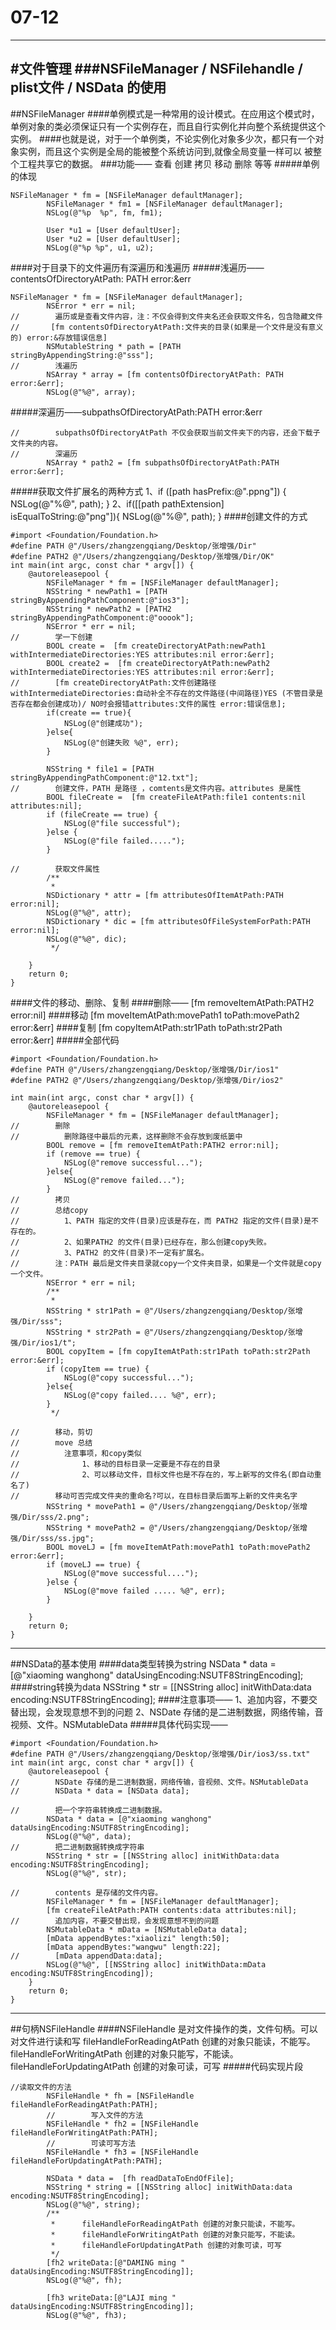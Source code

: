 # 07-12

---
#文件管理
###NSFileManager /  NSFilehandle  / plist文件 / NSData 的使用
---
##NSFileManager
####单例模式是一种常用的设计模式。在应用这个模式时，单例对象的类必须保证只有一个实例存在，而且自行实例化并向整个系统提供这个实例。
####也就是说，对于一个单例类，不论实例化对象多少次，都只有一个对象实例，而且这个实例是全局的能被整个系统访问到,就像全局变量一样可以 被整个工程共享它的数据。
###功能——
    查看    创建    拷贝   移动   删除  等等
#####单例的体现
```
NSFileManager * fm = [NSFileManager defaultManager];
        NSFileManager * fm1 = [NSFileManager defaultManager];
        NSLog(@"%p  %p", fm, fm1);
        
        User *u1 = [User defaultUser];
        User *u2 = [User defaultUser];
        NSLog(@"%p %p", u1, u2);
```
####对于目录下的文件遍历有深遍历和浅遍历
#####浅遍历——contentsOfDirectoryAtPath: PATH error:&err
```
NSFileManager * fm = [NSFileManager defaultManager];
        NSError * err = nil;
//        遍历或是查看文件内容，注：不仅会得到文件夹名还会获取文件名，包含隐藏文件
//       [fm contentsOfDirectoryAtPath:文件夹的目录(如果是一个文件是没有意义的) error:&存放错误信息]
        NSMutableString * path = [PATH stringByAppendingString:@"sss"];
//        浅遍历
        NSArray * array = [fm contentsOfDirectoryAtPath: PATH error:&err];
        NSLog(@"%@", array);
```
#####深遍历——subpathsOfDirectoryAtPath:PATH error:&err
```
//        subpathsOfDirectoryAtPath 不仅会获取当前文件夹下的内容，还会下载子文件夹的内容。
//        深遍历
        NSArray * path2 = [fm subpathsOfDirectoryAtPath:PATH error:&err];
```
#####获取文件扩展名的两种方式
    1、if ([path hasPrefix:@".ppng"]) {
               NSLog(@"%@", path);
      }
    2、if([[path pathExtension] isEqualToString:@"png"]){
                NSLog(@"%@", path);
      }
####创建文件的方式
```
#import <Foundation/Foundation.h>
#define PATH @"/Users/zhangzengqiang/Desktop/张增强/Dir"
#define PATH2 @"/Users/zhangzengqiang/Desktop/张增强/Dir/OK"
int main(int argc, const char * argv[]) {
    @autoreleasepool {
        NSFileManager * fm = [NSFileManager defaultManager];
        NSString * newPath1 = [PATH stringByAppendingPathComponent:@"ios3"];
        NSString * newPath2 = [PATH2 stringByAppendingPathComponent:@"ooook"];
        NSError * err = nil;
//        学一下创建
        BOOL create =  [fm createDirectoryAtPath:newPath1 withIntermediateDirectories:YES attributes:nil error:&err];
        BOOL create2 =  [fm createDirectoryAtPath:newPath2 withIntermediateDirectories:YES attributes:nil error:&err];
//        [fm createDirectoryAtPath:文件创建路径 withIntermediateDirectories:自动补全不存在的文件路径(中间路径)YES (不管目录是否存在都会创建成功)/ NO时会报错attributes:文件的属性 error:错误信息];
        if(create == true){
            NSLog(@"创建成功");
        }else{
            NSLog(@"创建失败 %@", err);
        }
        
        NSString * file1 = [PATH stringByAppendingPathComponent:@"12.txt"];
//        创建文件，PATH 是路径 ，comtents是文件内容。attributes 是属性
        BOOL fileCreate =  [fm createFileAtPath:file1 contents:nil attributes:nil];
        if (fileCreate == true) {
            NSLog(@"file successful");
        }else {
            NSLog(@"file failed.....");
        }
        
//        获取文件属性
        /**
         *
        NSDictionary * attr = [fm attributesOfItemAtPath:PATH error:nil];
        NSLog(@"%@", attr);
        NSDictionary * dic = [fm attributesOfFileSystemForPath:PATH error:nil];
        NSLog(@"%@", dic);
         */
        
    }
    return 0;
}
```
####文件的移动、删除、复制
####删除——
    [fm removeItemAtPath:PATH2 error:nil]
####移动
    [fm moveItemAtPath:movePath1 toPath:movePath2 error:&err]
####复制
    [fm copyItemAtPath:str1Path toPath:str2Path error:&err]
#####全部代码
```
#import <Foundation/Foundation.h>
#define PATH @"/Users/zhangzengqiang/Desktop/张增强/Dir/ios1"
#define PATH2 @"/Users/zhangzengqiang/Desktop/张增强/Dir/ios2"

int main(int argc, const char * argv[]) {
    @autoreleasepool {
        NSFileManager * fm = [NSFileManager defaultManager];
//        删除
//          删除路径中最后的元素，这样删除不会存放到废纸篓中
        BOOL remove = [fm removeItemAtPath:PATH2 error:nil];
        if (remove == true) {
            NSLog(@"remove successful...");
        }else{
            NSLog(@"remove failed...");
        }
//        拷贝
//        总结copy
//          1、PATH 指定的文件(目录)应该是存在，而 PATH2 指定的文件(目录)是不存在的。
//          2、如果PATH2 的文件(目录)已经存在，那么创建copy失败。
//          3、PATH2 的文件(目录)不一定有扩展名。
//        注：PATH 最后是文件夹目录就copy一个文件夹目录，如果是一个文件就是copy一个文件。
        NSError * err = nil;
        /**
         *
        NSString * str1Path = @"/Users/zhangzengqiang/Desktop/张增强/Dir/sss";
        NSString * str2Path = @"/Users/zhangzengqiang/Desktop/张增强/Dir/ios1/t";
        BOOL copyItem = [fm copyItemAtPath:str1Path toPath:str2Path error:&err];
        if (copyItem == true) {
            NSLog(@"copy successful...");
        }else{
            NSLog(@"copy failed.... %@", err);
        }
         */
        
//        移动，剪切
//        move 总结
//          注意事项，和copy类似
//              1、移动的目标目录一定要是不存在的目录
//              2、可以移动文件，目标文件也是不存在的，写上新写的文件名(即自动重名了)
//        移动可否完成文件夹的重命名?可以，在目标目录后面写上新的文件夹名字
        NSString * movePath1 = @"/Users/zhangzengqiang/Desktop/张增强/Dir/sss/2.png";
        NSString * movePath2 = @"/Users/zhangzengqiang/Desktop/张增强/Dir/sss/ss.jpg";
        BOOL moveLJ = [fm moveItemAtPath:movePath1 toPath:movePath2 error:&err];
        if (moveLJ == true) {
            NSLog(@"move successful....");
        }else {
            NSLog(@"move failed ..... %@", err);
        }
        
    }
    return 0;
}
```
---
##NSData的基本使用
####data类型转换为string
     NSData * data = [@"xiaoming wanghong" dataUsingEncoding:NSUTF8StringEncoding];
####string转换为data
    NSString * str = [[NSString alloc] initWithData:data encoding:NSUTF8StringEncoding];
####注意事项——
    1、追加内容，不要交替出现，会发现意想不到的问题
    2、NSDate 存储的是二进制数据，网络传输，音视频、文件。NSMutableData
#####具体代码实现——
```
#import <Foundation/Foundation.h>
#define PATH @"/Users/zhangzengqiang/Desktop/张增强/Dir/ios3/ss.txt"
int main(int argc, const char * argv[]) {
    @autoreleasepool {
//        NSDate 存储的是二进制数据，网络传输，音视频、文件。NSMutableData
//        NSData * data = [NSData data];
        
//        把一个字符串转换成二进制数据。
        NSData * data = [@"xiaoming wanghong" dataUsingEncoding:NSUTF8StringEncoding];
        NSLog(@"%@", data);
//        把二进制数据转换成字符串
        NSString * str = [[NSString alloc] initWithData:data encoding:NSUTF8StringEncoding];
        NSLog(@"%@", str);
        
//        contents 是存储的文件内容。
        NSFileManager * fm = [NSFileManager defaultManager];
        [fm createFileAtPath:PATH contents:data attributes:nil];
//        追加内容，不要交替出现，会发现意想不到的问题
        NSMutableData * mData = [NSMutableData data];
        [mData appendBytes:"xiaolizi" length:50];
        [mData appendBytes:"wangwu" length:22];
//        [mData appendData:data];
        NSLog(@"%@", [[NSString alloc] initWithData:mData encoding:NSUTF8StringEncoding]);
    }
    return 0;
}
```
---
##句柄NSFileHandle
####NSFileHandle 是对文件操作的类，文件句柄。可以对文件进行读和写
    fileHandleForReadingAtPath 创建的对象只能读，不能写。
    fileHandleForWritingAtPath 创建的对象只能写，不能读。
    fileHandleForUpdatingAtPath 创建的对象可读，可写
#####代码实现片段
```
//读取文件的方法
        NSFileHandle * fh = [NSFileHandle fileHandleForReadingAtPath:PATH];
        //        写入文件的方法
        NSFileHandle * fh2 = [NSFileHandle fileHandleForWritingAtPath:PATH];
        //        可读可写方法
        NSFileHandle * fh3 = [NSFileHandle fileHandleForUpdatingAtPath:PATH];
        
        NSData * data =  [fh readDataToEndOfFile];
        NSString * string = [[NSString alloc] initWithData:data encoding:NSUTF8StringEncoding];
        NSLog(@"%@", string);
        /**
         *      fileHandleForReadingAtPath 创建的对象只能读，不能写。
         *      fileHandleForWritingAtPath 创建的对象只能写，不能读。
         *      fileHandleForUpdatingAtPath 创建的对象可读，可写
         */
        [fh2 writeData:[@"DAMING ming " dataUsingEncoding:NSUTF8StringEncoding]];
        NSLog(@"%@", fh);
        
        [fh3 writeData:[@"LAJI ming " dataUsingEncoding:NSUTF8StringEncoding]];
        NSLog(@"%@", fh3);
```